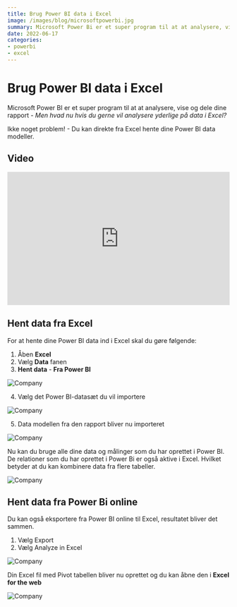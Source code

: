 ```yaml
---
title: Brug Power BI data i Excel
image: /images/blog/microsoftpowerbi.jpg
summary: Microsoft Power Bi er et super program til at at analysere, vise og dele dine rapport - Men hvad nu hvis du gerne vil analysere yderlige på data i Excel?
date: 2022-06-17
categories:
- powerbi
- excel
---
```


# Brug Power BI data i Excel
Microsoft Power BI er et super program til at at analysere, vise og dele dine rapport - *Men hvad nu hvis du gerne vil analysere yderlige på data i Excel?*

Ikke noget problem! - Du kan direkte fra Excel hente dine Power BI data modeller.

## Video
<div style="position: relative; padding-bottom: 59.96309963099632%; height: 0;"><iframe src="https://www.loom.com/embed/ff3ac29fd6e94e5c8546976a9fbbd195" frameborder="0" webkitallowfullscreen mozallowfullscreen allowfullscreen style="position: absolute; top: 0; left: 0; width: 100%; height: 100%;"></iframe></div>

## Hent data fra Excel
For at hente dine Power BI data ind i Excel skal du gøre følgende:

1. Åben **Excel**
2. Vælg **Data** fanen
3. **Hent data** - **Fra Power BI**

![Company](/images/blog/bi-excel-1.jpg)

4. Vælg det Power BI-datasæt du vil importere

![Company](/images/blog/bi-excel-2.jpg)

5. Data modellen fra den rapport bliver nu importeret

![Company](/images/blog/bi-excel-3.jpg)

Nu kan du bruge alle dine data og målinger som du har oprettet i Power BI. De relationer som du har oprettet i Power Bi er også aktive i Excel. Hvilket betyder at du kan kombinere data fra flere tabeller.

![Company](/images/blog/bi-excel-4.jpg)

## Hent data fra Power Bi online
Du kan også eksportere fra Power BI online til Excel, resultatet bliver det sammen.

1. Vælg Export
2. Vælg Analyze in Excel

![Company](/images/blog/bi-excel-data-1.jpg)

Din Excel fil med Pivot tabellen bliver nu oprettet og du kan åbne den i **Excel for the web**

![Company](/images/blog/bi-excel-data-2.jpg)